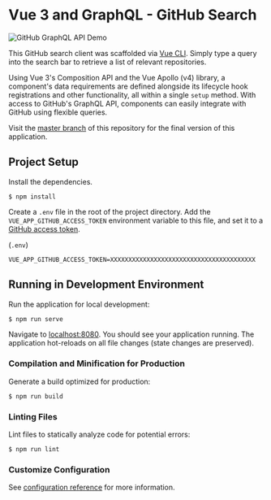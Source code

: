 # Vue 3 and GraphQL - GitHub Search

![GitHub GraphQL API Demo](https://www.dl.dropboxusercontent.com/s/hjojrb1bg324pdn/Screen%20Shot%202021-02-11%20at%202.17.35%20AM.png)

This GitHub search client was scaffolded via [Vue CLI](https://cli.vuejs.org/). Simply type a query into the search bar to retrieve a list of relevant repositories.

Using Vue 3's Composition API and the Vue Apollo (v4) library, a component's data requirements are defined alongside its lifecycle hook registrations and other functionality, all within a single `setup` method. With access to GitHub's GraphQL API, components can easily integrate with GitHub using flexible queries.

Visit the [master branch](https://github.com/newline-sandbox/vue-apollo-github) of this repository for the final version of this application.

## Project Setup

Install the dependencies.

```shell
$ npm install
```

Create a `.env` file in the root of the project directory. Add the `VUE_APP_GITHUB_ACCESS_TOKEN` environment variable to this file, and set it to a [GitHub access token](https://docs.github.com/en/github/authenticating-to-github/creating-a-personal-access-token).

(`.env`)

```
VUE_APP_GITHUB_ACCESS_TOKEN=XXXXXXXXXXXXXXXXXXXXXXXXXXXXXXXXXXXXXXXX
```

## Running in Development Environment

Run the application for local development:

```shell
$ npm run serve
```

Navigate to [localhost:8080](http://localhost:8080). You should see your application running. The application hot-reloads on all file changes (state changes are preserved).

### Compilation and Minification for Production

Generate a build optimized for production:

```shell
$ npm run build
```

### Linting Files

Lint files to statically analyze code for potential errors:

```shell
$ npm run lint
```

### Customize Configuration

See [configuration reference](https://cli.vuejs.org/config/) for more information.
